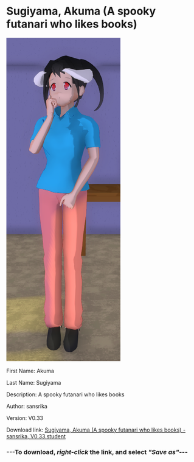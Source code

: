 # Sugiyama, Akuma (A spooky futanari who likes books)

<img src = "https://raw.githubusercontent.com/Arbiter1223/Daigaku-Gurashi-Custom-Students/master/Students/Files/Sugiyama%2C%20Akuma%20(A%20spooky%20futanari%20who%20likes%20books).png">

First Name: Akuma

Last Name: Sugiyama

Description: A spooky futanari who likes books

Author: sansrika

Version: V0.33

Download link: <a href="https://raw.githubusercontent.com/Arbiter1223/Daigaku-Gurashi-Custom-Students/master/Students/Files/Sugiyama%2C%20Akuma%20(A%20spooky%20futanari%20who%20likes%20books)%20-%20sansrika%2C%20V0.33.student">Sugiyama, Akuma (A spooky futanari who likes books) - sansrika, V0.33.student</a>

### ---**To download, _right-click_ the link, and select _"Save as"_**---
